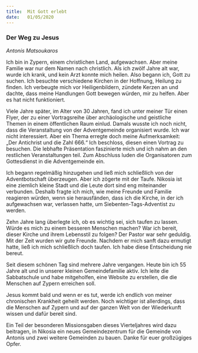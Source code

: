 ```yaml
---
title:  Mit Gott erlebt
date:   01/05/2020
---
```


### Der Weg zu Jesus

_Antonis Matsoukaros_

Ich bin in Zypern, einem christlichen Land, aufgewachsen. Aber meine Familie war nur dem Namen nach christlich. Als ich zwölf Jahre alt war, wurde ich krank, und kein Arzt konnte mich heilen. Also begann ich, Gott zu suchen. Ich besuchte verschiedene Kirchen in der Hoffnung, Heilung zu finden. Ich verbeugte mich vor Heiligenbildern, zündete Kerzen an und dachte, dass meine Handlungen Gott bewegen würden, mir zu helfen. Aber es hat nicht funktioniert.

Viele Jahre später, im Alter von 30 Jahren, fand ich unter meiner Tür einen Flyer, der zu einer Vortragsreihe über archäologische und geistliche Themen in einem öffentlichen Raum einlud. Damals wusste ich noch nicht, dass die Veranstaltung von der Adventgemeinde organisiert wurde. Ich war nicht interessiert. Aber ein Thema erregte doch meine Aufmerksamkeit: „Der Antichrist und die Zahl 666.“ Ich beschloss, diesen einen Vortrag zu besuchen. Die lebhafte Präsentation faszinierte mich und ich nahm an den restlichen Veranstaltungen teil. Zum Abschluss luden die Organisatoren zum Gottesdienst in die Adventgemeinde ein.

Ich begann regelmäßig hinzugehen und ließ mich schließlich von der Adventbotschaft überzeugen. Aber ich zögerte mit der Taufe. Nikosia ist eine ziemlich kleine Stadt und die Leute dort sind eng miteinander verbunden. Deshalb fragte ich mich, wie meine Freunde und Familie reagieren würden, wenn sie herausfänden, dass ich die Kirche, in der ich aufgewachsen war, verlassen hatte, um Siebenten-Tags-Adventist zu werden.

Zehn Jahre lang überlegte ich, ob es wichtig sei, sich taufen zu lassen. Würde es mich zu einem besseren Menschen machen? War ich bereit, dieser Kirche und ihrem Lebensstil zu folgen? Der Pastor war sehr geduldig. Mit der Zeit wurden wir gute Freunde. Nachdem er mich sanft dazu ermutigt hatte, ließ ich mich schließlich doch taufen. Ich habe diese Entscheidung nie bereut.

Seit diesem schönen Tag sind mehrere Jahre vergangen. Heute bin ich 55 Jahre alt und in unserer kleinen Gemeindefamilie aktiv. Ich leite die Sabbatschule und habe mitgeholfen, eine Website zu erstellen, die die Menschen auf Zypern erreichen soll.

Jesus kommt bald und wenn er es tut, werde ich endlich von meiner chronischen Krankheit geheilt werden. Noch wichtiger ist allerdings, dass die Menschen auf Zypern und auf der ganzen Welt von der Wiederkunft wissen und dafür bereit sind.

Ein Teil der besonderen Missionsgaben dieses Vierteljahres wird dazu beitragen, in Nikosia ein neues Gemeindezentrum für die Gemeinde von Antonis und zwei weitere Gemeinden zu bauen. Danke für euer großzügiges Opfer.